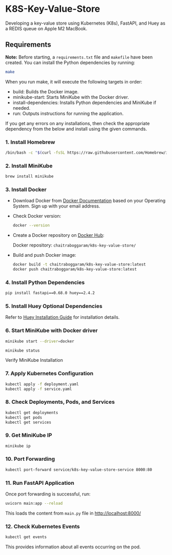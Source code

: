 # K8S-Key-Value-Store

Developing a key-value store using Kubernetes (K8s), FastAPI, and Huey as a REDIS queue on Apple M2 MacBook.

## Requirements

**Note:** Before starting, a `requirements.txt` file and `makefile` have been created. You can install the Python dependencies by running:

```bash
make
```
When you run make, it will execute the following targets in order:
- build: Builds the Docker image.
- minikube-start: Starts MiniKube with the Docker driver.
- install-dependencies: Installs Python dependencies and MiniKube if needed.
- run: Outputs instructions for running the application.

If you get any errors on any installations, then check the appropriate dependency from the below and install using the given commands.

### 1. Install Homebrew

```bash
/bin/bash -c "$(curl -fsSL https://raw.githubusercontent.com/Homebrew/install/HEAD/install.sh)"
```

### 2. Install MiniKube

```bash
brew install minikube
```

### 3. Install Docker

- Download Docker from [Docker Documentation](https://docs.docker.com/) based on your Operating System. Sign up with your email address.
- Check Docker version:

    ```bash
    docker --version
    ```

- Create a Docker repository on [Docker Hub](https://hub.docker.com/):

    Docker repository: `chaitraboggaram/k8s-key-value-store/`

- Build and push Docker image:

    ```bash
    docker build -t chaitraboggaram/k8s-key-value-store:latest
    docker push chaitraboggaram/k8s-key-value-store:latest
    ```

### 4. Install Python Dependencies

```bash
pip install fastapi==0.68.0 huey==2.4.2
```

### 5. Install Huey Optional Dependencies

Refer to [Huey Installation Guide](https://huey.readthedocs.io/en/latest/installation.html#using-git) for installation details.

### 6. Start MiniKube with Docker driver

```bash
minikube start --driver=docker
```

```bash
minikube status
```
Verify MiniKube Installation

### 7. Apply Kubernetes Configuration

```bash
kubectl apply -f deployment.yaml
kubectl apply -f service.yaml
```

### 8. Check Deployments, Pods, and Services

```bash
kubectl get deployments
kubectl get pods
kubectl get services
```

### 9. Get MiniKube IP

```bash
minikube ip
```

### 10. Port Forwarding

```bash
kubectl port-forward service/k8s-key-value-store-service 8000:80
```

### 11. Run FastAPI Application

Once port forwarding is successful, run:

```bash
uvicorn main:app --reload
```

This loads the content from `main.py` file in [http://localhost:8000/](http://localhost:8000/)

### 12. Check Kubernetes Events

```bash
kubectl get events
```

This provides information about all events occurring on the pod.
